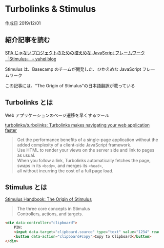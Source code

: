 # Turbolinks & Stimulus

作成日 2019/12/01

## 紹介記事を読む

[SPA じゃないプロジェクトのための控えめな JavaScript フレームワーク「Stimulus」 \- yuhei blog](https://yuheiy.hatenablog.com/entry/2019/05/02/204549)

Stimulus は、Basecamp のチームが開発した、ひかえめな JavaScript フレームワーク

この記事には、"The Origin of Stimulus"の日本語翻訳が載っている

## Turbolinks とは

Web アプリケーションのページ遷移を早くするツール

[turbolinks/turbolinks: Turbolinks makes navigating your web application faster](https://github.com/turbolinks/turbolinks)

> Get the performance benefits of a single-page application without the added complexity of a client-side JavaScript framework.\
> Use HTML to render your views on the server side and link to pages as usual. \
> When you follow a link, Turbolinks automatically fetches the page, \
> swaps in its `<body>`, and merges its `<head>`, \
> all without incurring the cost of a full page load.

## Stimulus とは

[Stimulus Handbook: The Origin of Stimulus](https://stimulusjs.org/handbook/origin)

> The three core concepts in Stimulus\
> Controllers, actions, and targets.

```html
<div data-controller="clipboard">
    PIN:
    <input data-target="clipboard.source" type="text" value="1234" readonly />
    <button data-action="clipboard#copy">Copy to Clipboard</button>
</div>
```
